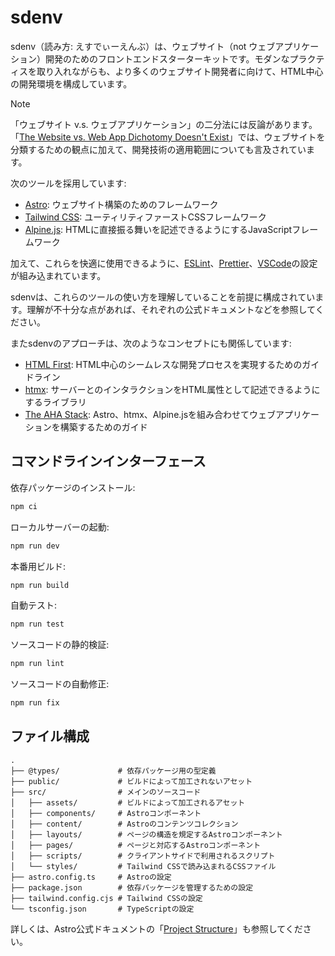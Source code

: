 # sdenv

sdenv（読み方: えすでぃーえんぶ）は、ウェブサイト（not ウェブアプリケーション）開発のためのフロントエンドスターターキットです。モダンなプラクティスを取り入れながらも、より多くのウェブサイト開発者に向けて、HTML中心の開発環境を構成しています。

> [!NOTE]
> 「ウェブサイト v.s. ウェブアプリケーション」の二分法には反論があります。「[The Website vs. Web App Dichotomy Doesn't Exist](https://jakelazaroff.com/words/the-website-vs-web-app-dichotomy-doesnt-exist/)」では、ウェブサイトを分類するための観点に加えて、開発技術の適用範囲についても言及されています。

次のツールを採用しています:

- [Astro](https://astro.build/): ウェブサイト構築のためのフレームワーク
- [Tailwind CSS](https://tailwindcss.com/): ユーティリティファーストCSSフレームワーク
- [Alpine.js](https://alpinejs.dev/): HTMLに直接振る舞いを記述できるようにするJavaScriptフレームワーク

加えて、これらを快適に使用できるように、[ESLint](https://eslint.org/)、[Prettier](https://prettier.io/)、[VSCode](https://code.visualstudio.com/)の設定が組み込まれています。

sdenvは、これらのツールの使い方を理解していることを前提に構成されています。理解が不十分な点があれば、それぞれの公式ドキュメントなどを参照してください。

またsdenvのアプローチは、次のようなコンセプトにも関係しています:

- [HTML First](https://html-first.com/): HTML中心のシームレスな開発プロセスを実現するためのガイドライン
- [htmx](https://htmx.org/): サーバーとのインタラクションをHTML属性として記述できるようにするライブラリ
- [The AHA Stack](https://ahastack.dev/): Astro、htmx、Alpine.jsを組み合わせてウェブアプリケーションを構築するためのガイド

## コマンドラインインターフェース

依存パッケージのインストール:

```bash
npm ci
```

ローカルサーバーの起動:

```bash
npm run dev
```

本番用ビルド:

```bash
npm run build
```

自動テスト:

```bash
npm run test
```

ソースコードの静的検証:

```bash
npm run lint
```

ソースコードの自動修正:

```bash
npm run fix
```

## ファイル構成

```
.
├── @types/             # 依存パッケージ用の型定義
├── public/             # ビルドによって加工されないアセット
├── src/                # メインのソースコード
│   ├── assets/         # ビルドによって加工されるアセット
│   ├── components/     # Astroコンポーネント
│   ├── content/        # Astroのコンテンツコレクション
│   ├── layouts/        # ページの構造を規定するAstroコンポーネント
│   ├── pages/          # ページと対応するAstroコンポーネント
│   ├── scripts/        # クライアントサイドで利用されるスクリプト
│   └── styles/         # Tailwind CSSで読み込まれるCSSファイル
├── astro.config.ts     # Astroの設定
├── package.json        # 依存パッケージを管理するための設定
├── tailwind.config.cjs # Tailwind CSSの設定
└── tsconfig.json       # TypeScriptの設定
```

詳しくは、Astro公式ドキュメントの「[Project Structure](https://docs.astro.build/en/core-concepts/project-structure/)」も参照してください。
